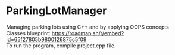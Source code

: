 # ParkingLotManager
 Managing parking lots using C++ and by applying OOPS concepts <br />
 Classes blueprint: https://roadmap.sh/r/embed?id=65f27805b9800126875c5f09 <br />
 To run the program, compile project.cpp file.
